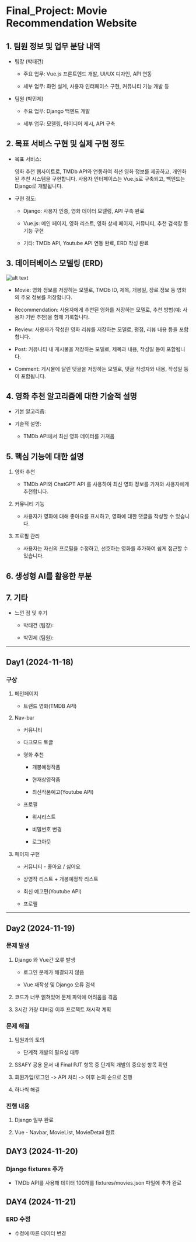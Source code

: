 # Final_Project: Movie <br> Recommendation Website

## 1. 팀원 정보 및 업무 분담 내역

- 팀장 (박태건)

    - 주요 업무: Vue.js 프론트엔드 개발, UI/UX 디자인, API 연동

    - 세부 업무: 화면 설계, 사용자 인터페이스 구현, 커뮤니티 기능 개발 등

- 팀원 (박민제)

    - 주요 업무: Django 백엔드 개발

    - 세부 업무: 모델링, 아이디어 제시, API 구축

## 2. 목표 서비스 구현 및 실제 구현 정도

- 목표 서비스:

    영화 추천 웹사이트로, TMDb API와 연동하여 최선 영화 정보를 제공하고, 개인화된 추천 시스템을 구현합니다. 사용자 인터페이스는 Vue.js로 구축되고, 백엔드는 Django로 개발됩니다.

- 구현 정도:

    - Django: 사용자 인증, 영화 데이터 모델링, API 구축 완료

    - Vue.js: 메인 페이지, 영화 리스트, 영화 상세 페이지, 커뮤니티, 추천 검색창 등 기능 구현

    - 기타: TMDb API, Youtube API 연동 완료, ERD 작성 완료


## 3. 데이터베이스 모델링 (ERD)

![alt text](ERD.PNG)

- Movie: 영화 정보를 저장하는 모델로, TMDb ID, 제목, 개봉일, 장르 정보 등 영화의 주요 정보를 저장합니다.

- Recommendation: 사용자에게 추천된 영화를 저장하는 모델로, 추천 방법(예: 사용자 기반 추천)을 함께 기록합니다.

- Review: 사용자가 작성한 영화 리뷰를 저장하는 모델로, 평점, 리뷰 내용 등을 포함합니다.

- Post: 커뮤니티 내 게시물을 저장하는 모델로, 제목과 내용, 작성일 등이 포함됩니다.

- Comment: 게시물에 달린 댓글을 저장하는 모델로, 댓글 작성자와 내용, 작성일 등이 포함됩니다.

## 4. 영화 추천 알고리즘에 대한 기술적 설명

- 기본 알고리즘: 

- 기술적 설명:

    - TMDb API에서 최신 영화 데이터를 가져옴


## 5. 핵심 기능에 대한 설명

1. 영화 추천

    - TMDb API와 ChatGPT API 를 사용하여 최신 영화 정보를 가져와 사용자에게 추천합니다.

2. 커뮤니티 기능

    - 사용자가 영화에 대해 좋아요를 표시하고, 영화에 대한 댓글을 작성할 수 있습니다.

3. 프로필 관리

    - 사용자는 자신의 프로필을 수정하고, 선호하는 영화를 추가하여 쉽게 접근할 수 있습니다.

## 6. 생성형 AI를 활용한 부분


## 7. 기타

- 느낀 점 및 후기

    - 박태건 (팀장): 

    - 박민제 (팀원): 

---

## Day1 (2024-11-18)

### 구상

1. 메인페이지

    - 트랜드 영화(TMDB API)

2. Nav-bar

    - 커뮤니티

    - 다크모드 토글

    - 영화 추천

        - 개봉예정작품

        - 현재상영작품

        - 최신작품예고(Youtube API)

    - 프로필

        - 위시리스트

        - 비밀번호 변경

        - 로그아웃

3. 페이지 구현

   - 커뮤니티 - 좋아요 / 싫어요

   - 상영작 리스트 + 개봉예정작 리스트

   - 최신 예고편(Youtube API)

   - 프로필

---

## Day2 (2024-11-19)

### 문제 발생

1. Django 와 Vue간 오류 발생

    - 로그인 문제가 해결되지 않음
  
    - Vue 재작성 및 Django 오류 검색

2. 코드가 너무 얽혀있어 문제 파악에 어려움을 겪음

3. 3시간 가량 디버깅 이후 프로젝트 재시작 계획

### 문제 해결

1. 팀원과의 토의
    - 단계적 개발의 필요성 대두
  
2. SSAFY 공용 문서 내 Final PJT 항목 중 단계적 개발의 중요성 항목 확인
   
3. 회원가입/로그인 -> API 처리 -> 이후 논의 순으로 진행

4. 하나씩 해결

### 진행 내용

1. Django 일부 완료

2. Vue - Navbar, MovieList, MovieDetail 완료

## DAY3 (2024-11-20)

### Django fixtures 추가

- TMDb API를 사용해 데이터 100개를 fixtures/movies.json 파일에 추가 완료

## DAY4 (2024-11-21)

### ERD 수정

- 수정에 따른 데이터 변경